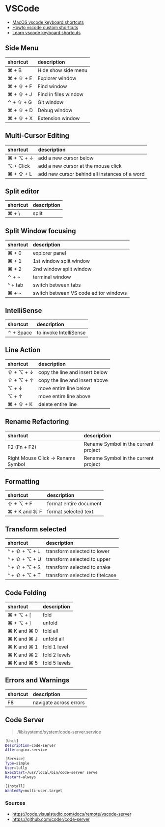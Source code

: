 # VSCode

- [MacOS vscode keyboard shortcuts](https://code.visualstudio.com/shortcuts/keyboard-shortcuts-macos.pdf)
- [Howto vscode custom shortcuts](https://code.visualstudio.com/docs/getstarted/keybindings)
- [Learn vscode keyboard shortcuts](https://blog.logrocket.com/learn-these-keyboard-shortcuts-to-become-a-vs-code-ninja/)

## Side Menu
| shortcut  | description          |
| :-------- | :------------------- |
| ⌘ + B     | Hide show side menu  |
| ⌘ + ⇧ + E | Explorer window      |
| ⌘ + ⇧ + F | Find window          |
| ⌘ + ⇧ + J | Find in files window |
| ⌃ + ⇧ + G | Git window           |
| ⌘ + ⇧ + D | Debug window         |
| ⌘ + ⇧ + X | Extension window     |

## Multi-Cursor Editing
| shortcut  | description                                   |
| :-------- | :-------------------------------------------- |
| ⌘ + ⌥ + ↓ | add a new cursor below                        |
| ⌥ + Click | add a new cursor at the mouse click           |
| ⌘ + ⇧ + L | add new cursor behind all instances of a word |

## Split editor
| shortcut | description |
| :------- | :---------- |
| ⌘ + \    | split       |

## Split Window focusing
| shortcut | description                           |
| :------- | :------------------------------------ |
| ⌘ + 0    | explorer panel                        |
| ⌘ + 1    | 1st window split window               |
| ⌘ + 2    | 2nd window split window               |
| ⌃ + ~    | terminal window                       |
| ^ + tab  | switch between tabs                   |
| ⌘ + ~    | switch between VS code editor windows |

## IntelliSense
| shortcut  | description            |
| :-------- | :--------------------- |
| ⌃ + Space | to invoke IntelliSense |

## Line Action
| shortcut  | description                    |
| :-------- | :----------------------------- |
| ⇧ + ⌥ + ↓ | copy the line and insert below |
| ⇧ + ⌥ + ↑ | copy the line and insert above |
| ⌥ + ↓     | move entire line below         |
| ⌥ + ↑     | move entire line above         |
| ⌘ + ⇧ + K | delete entire line             |

## Rename Refactoring
| shortcut                           | description                          |
| :--------------------------------- | :----------------------------------- |
| F2 (Fn + F2)                       | Rename Symbol in the current project |
| Right Mouse Click -> Rename Symbol | Rename Symbol in the current project |

## Formatting
| shortcut      | description            |
| :------------ | :--------------------- |
| ⇧ + ⌥ + F     | format entire document |
| ⌘ + K and ⌘ F | format selected text   |

## Transform selected
| shortcut      | description                     |
| :------------ | :------------------------------ |
| ^ + ⇧ + ⌥ + L | transform selected to lower     |
| ^ + ⇧ + ⌥ + U | transform selected to upper     |
| ^ + ⇧ + ⌥ + S | transform selected to snake     |
| ^ + ⇧ + ⌥ + T | transform selected to titelcase |

## Code Folding
| shortcut    | description   |
| :---------- | :------------ |
| ⌘ + ⌥ + [   | fold          |
| ⌘ + ⌥ + ]   | unfold        |
| ⌘ K and ⌘ 0 | fold all      |
| ⌘ K and ⌘ J | unfold all    |
| ⌘ K and ⌘ 1 | fold 1 level  |
| ⌘ K and ⌘ 2 | fold 2 levels |
| ⌘ K and ⌘ 5 | fold 5 levels |

## Errors and Warnings
| shortcut | description            |
| :------- | :--------------------- |
| F8       | navigate across errors |

## Code Server

> /lib/systemd/system/code-server.service

```bash
[Unit]
Description=code-server
After=nginx.service

[Service]
Type=simple
User=lully
ExecStart=/usr/local/bin/code-server serve
Restart=always

[Install]
WantedBy=multi-user.target
```

### Sources

- https://code.visualstudio.com/docs/remote/vscode-server
- https://github.com/coder/code-server
